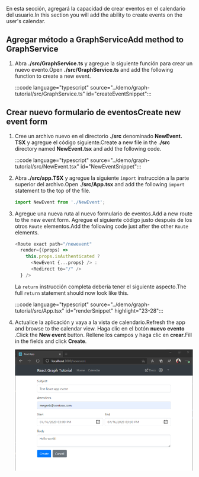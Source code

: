 <!-- markdownlint-disable MD002 MD041 -->

<span data-ttu-id="f9749-101">En esta sección, agregará la capacidad de crear eventos en el calendario del usuario.</span><span class="sxs-lookup"><span data-stu-id="f9749-101">In this section you will add the ability to create events on the user's calendar.</span></span>

## <a name="add-method-to-graphservice"></a><span data-ttu-id="f9749-102">Agregar método a GraphService</span><span class="sxs-lookup"><span data-stu-id="f9749-102">Add method to GraphService</span></span>

1. <span data-ttu-id="f9749-103">Abra **./src/GraphService.ts** y agregue la siguiente función para crear un nuevo evento.</span><span class="sxs-lookup"><span data-stu-id="f9749-103">Open **./src/GraphService.ts** and add the following function to create a new event.</span></span>

    :::code language="typescript" source="../demo/graph-tutorial/src/GraphService.ts" id="createEventSnippet":::

## <a name="create-new-event-form"></a><span data-ttu-id="f9749-104">Crear nuevo formulario de eventos</span><span class="sxs-lookup"><span data-stu-id="f9749-104">Create new event form</span></span>

1. <span data-ttu-id="f9749-105">Cree un archivo nuevo en el directorio **./src** denominado **NewEvent. TSX** y agregue el código siguiente.</span><span class="sxs-lookup"><span data-stu-id="f9749-105">Create a new file in the **./src** directory named **NewEvent.tsx** and add the following code.</span></span>

    :::code language="typescript" source="../demo/graph-tutorial/src/NewEvent.tsx" id="NewEventSnippet":::

1. <span data-ttu-id="f9749-106">Abra **./src/app.TSX** y agregue la siguiente `import` instrucción a la parte superior del archivo.</span><span class="sxs-lookup"><span data-stu-id="f9749-106">Open **./src/App.tsx** and add the following `import` statement to the top of the file.</span></span>

    ```typescript
    import NewEvent from './NewEvent';
    ```

1. <span data-ttu-id="f9749-107">Agregue una nueva ruta al nuevo formulario de eventos.</span><span class="sxs-lookup"><span data-stu-id="f9749-107">Add a new route to the new event form.</span></span> <span data-ttu-id="f9749-108">Agregue el siguiente código justo después de los otros `Route` elementos.</span><span class="sxs-lookup"><span data-stu-id="f9749-108">Add the following code just after the other `Route` elements.</span></span>

    ```typescript
    <Route exact path="/newevent"
      render={(props) =>
        this.props.isAuthenticated ?
          <NewEvent {...props} /> :
          <Redirect to="/" />
      } />
    ```

    <span data-ttu-id="f9749-109">La `return` instrucción completa debería tener el siguiente aspecto.</span><span class="sxs-lookup"><span data-stu-id="f9749-109">The full `return` statement should now look like this.</span></span>

    :::code language="typescript" source="../demo/graph-tutorial/src/App.tsx" id="renderSnippet" highlight="23-28":::

1. <span data-ttu-id="f9749-110">Actualice la aplicación y vaya a la vista de calendario.</span><span class="sxs-lookup"><span data-stu-id="f9749-110">Refresh the app and browse to the calendar view.</span></span> <span data-ttu-id="f9749-111">Haga clic en el botón **nuevo evento** .</span><span class="sxs-lookup"><span data-stu-id="f9749-111">Click the **New event** button.</span></span> <span data-ttu-id="f9749-112">Rellene los campos y haga clic en **crear**.</span><span class="sxs-lookup"><span data-stu-id="f9749-112">Fill in the fields and click **Create**.</span></span>

    ![Captura de pantalla del nuevo formulario de eventos](./images/create-event-01.png)
